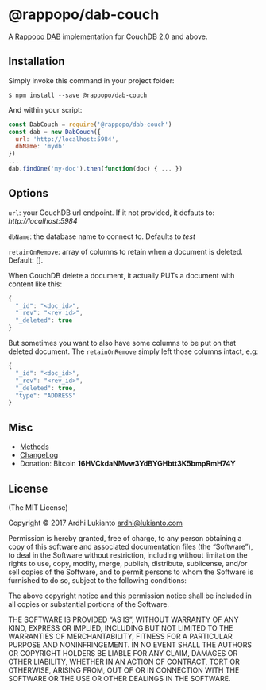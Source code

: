 # @rappopo/dab-couch

A [Rappopo DAB](https://github.com/rappopo/dab) implementation for CouchDB 2.0 and above.

## Installation

Simply invoke this command in your project folder:

```
$ npm install --save @rappopo/dab-couch
```

And within your script:

```javascript
const DabCouch = require('@rappopo/dab-couch')
const dab = new DabCouch({
  url: 'http://localhost:5984',
  dbName: 'mydb'
})
...
dab.findOne('my-doc').then(function(doc) { ... })
```

## Options

`url`: your CouchDB url endpoint. If it not provided, it defauts to: *http://localhost:5984*

`dbName`: the database name to connect to. Defaults to *test*

`retainOnRemove`: array of columns to retain when a document is deleted. Default: []. 

When CouchDB delete a document, it actually PUTs a document with content like this:

```javascript
{
  "_id": "<doc_id>",
  "_rev": "<rev_id>",
  "_deleted": true
}
```

But sometimes you want to also have some columns to be put on that deleted document. The `retainOnRemove` simply left those columns intact, e.g:

```javascript
{
  "_id": "<doc_id>",
  "_rev": "<rev_id>",   
  "_deleted": true,
  "type": "ADDRESS"
}
```

## Misc

* [Methods](https://github.com/rappopo/dab)
* [ChangeLog](CHANGELOG.md)
* Donation: Bitcoin **16HVCkdaNMvw3YdBYGHbtt3K5bmpRmH74Y**

## License

(The MIT License)

Copyright © 2017 Ardhi Lukianto <ardhi@lukianto.com>

Permission is hereby granted, free of charge, to any person obtaining a copy of this software and associated documentation files (the “Software”), to deal in the Software without restriction, including without limitation the rights to use, copy, modify, merge, publish, distribute, sublicense, and/or sell copies of the Software, and to permit persons to whom the Software is furnished to do so, subject to the following conditions:

The above copyright notice and this permission notice shall be included in all copies or substantial portions of the Software.

THE SOFTWARE IS PROVIDED “AS IS”, WITHOUT WARRANTY OF ANY KIND, EXPRESS OR IMPLIED, INCLUDING BUT NOT LIMITED TO THE WARRANTIES OF MERCHANTABILITY, FITNESS FOR A PARTICULAR PURPOSE AND NONINFRINGEMENT. IN NO EVENT SHALL THE AUTHORS OR COPYRIGHT HOLDERS BE LIABLE FOR ANY CLAIM, DAMAGES OR OTHER LIABILITY, WHETHER IN AN ACTION OF CONTRACT, TORT OR OTHERWISE, ARISING FROM, OUT OF OR IN CONNECTION WITH THE SOFTWARE OR THE USE OR OTHER DEALINGS IN THE SOFTWARE.